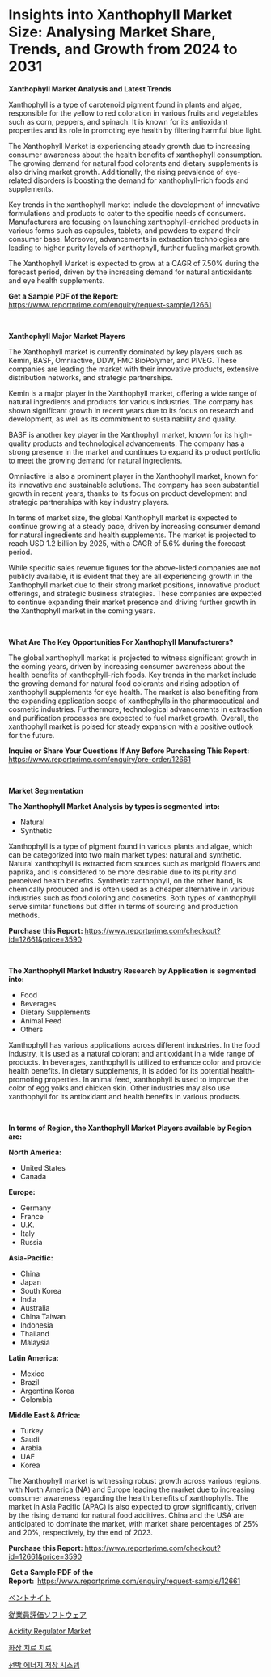 <p><h1>Insights into Xanthophyll Market Size: Analysing Market Share, Trends, and Growth from 2024 to 2031</h1></p><p><strong>Xanthophyll Market Analysis and Latest Trends</strong></p>
<p><p>Xanthophyll is a type of carotenoid pigment found in plants and algae, responsible for the yellow to red coloration in various fruits and vegetables such as corn, peppers, and spinach. It is known for its antioxidant properties and its role in promoting eye health by filtering harmful blue light.</p><p>The Xanthophyll Market is experiencing steady growth due to increasing consumer awareness about the health benefits of xanthophyll consumption. The growing demand for natural food colorants and dietary supplements is also driving market growth. Additionally, the rising prevalence of eye-related disorders is boosting the demand for xanthophyll-rich foods and supplements.</p><p>Key trends in the xanthophyll market include the development of innovative formulations and products to cater to the specific needs of consumers. Manufacturers are focusing on launching xanthophyll-enriched products in various forms such as capsules, tablets, and powders to expand their consumer base. Moreover, advancements in extraction technologies are leading to higher purity levels of xanthophyll, further fueling market growth.</p><p>The Xanthophyll Market is expected to grow at a CAGR of 7.50% during the forecast period, driven by the increasing demand for natural antioxidants and eye health supplements.</p></p>
<p><strong>Get a Sample PDF of the Report:&nbsp;</strong> <a href="https://www.reportprime.com/enquiry/request-sample/12661">https://www.reportprime.com/enquiry/request-sample/12661</a></p>
<p>&nbsp;</p>
<p><strong>Xanthophyll Major Market Players</strong></p>
<p><p>The Xanthophyll market is currently dominated by key players such as Kemin, BASF, Omniactive, DDW, FMC BioPolymer, and PIVEG. These companies are leading the market with their innovative products, extensive distribution networks, and strategic partnerships.</p><p>Kemin is a major player in the Xanthophyll market, offering a wide range of natural ingredients and products for various industries. The company has shown significant growth in recent years due to its focus on research and development, as well as its commitment to sustainability and quality.</p><p>BASF is another key player in the Xanthophyll market, known for its high-quality products and technological advancements. The company has a strong presence in the market and continues to expand its product portfolio to meet the growing demand for natural ingredients.</p><p>Omniactive is also a prominent player in the Xanthophyll market, known for its innovative and sustainable solutions. The company has seen substantial growth in recent years, thanks to its focus on product development and strategic partnerships with key industry players.</p><p>In terms of market size, the global Xanthophyll market is expected to continue growing at a steady pace, driven by increasing consumer demand for natural ingredients and health supplements. The market is projected to reach USD 1.2 billion by 2025, with a CAGR of 5.6% during the forecast period.</p><p>While specific sales revenue figures for the above-listed companies are not publicly available, it is evident that they are all experiencing growth in the Xanthophyll market due to their strong market positions, innovative product offerings, and strategic business strategies. These companies are expected to continue expanding their market presence and driving further growth in the Xanthophyll market in the coming years.</p></p>
<p>&nbsp;</p>
<p><strong>What Are The Key Opportunities For Xanthophyll Manufacturers?</strong></p>
<p><p>The global xanthophyll market is projected to witness significant growth in the coming years, driven by increasing consumer awareness about the health benefits of xanthophyll-rich foods. Key trends in the market include the growing demand for natural food colorants and rising adoption of xanthophyll supplements for eye health. The market is also benefiting from the expanding application scope of xanthophylls in the pharmaceutical and cosmetic industries. Furthermore, technological advancements in extraction and purification processes are expected to fuel market growth. Overall, the xanthophyll market is poised for steady expansion with a positive outlook for the future.</p></p>
<p><strong>Inquire or Share Your Questions If Any Before Purchasing This Report:</strong> <a href="https://www.reportprime.com/enquiry/pre-order/12661">https://www.reportprime.com/enquiry/pre-order/12661</a></p>
<p>&nbsp;</p>
<p><strong>Market Segmentation</strong></p>
<p><strong>The Xanthophyll Market Analysis by types is segmented into:</strong></p>
<p><ul><li>Natural</li><li>Synthetic</li></ul></p>
<p><p>Xanthophyll is a type of pigment found in various plants and algae, which can be categorized into two main market types: natural and synthetic. Natural xanthophyll is extracted from sources such as marigold flowers and paprika, and is considered to be more desirable due to its purity and perceived health benefits. Synthetic xanthophyll, on the other hand, is chemically produced and is often used as a cheaper alternative in various industries such as food coloring and cosmetics. Both types of xanthophyll serve similar functions but differ in terms of sourcing and production methods.</p></p>
<p><strong>Purchase this Report:&nbsp;</strong><a href="https://www.reportprime.com/checkout?id=12661&price=3590">https://www.reportprime.com/checkout?id=12661&price=3590</a></p>
<p>&nbsp;</p>
<p><strong>The Xanthophyll Market Industry Research by Application is segmented into:</strong></p>
<p><ul><li>Food</li><li>Beverages</li><li>Dietary Supplements</li><li>Animal Feed</li><li>Others</li></ul></p>
<p><p>Xanthophyll has various applications across different industries. In the food industry, it is used as a natural colorant and antioxidant in a wide range of products. In beverages, xanthophyll is utilized to enhance color and provide health benefits. In dietary supplements, it is added for its potential health-promoting properties. In animal feed, xanthophyll is used to improve the color of egg yolks and chicken skin. Other industries may also use xanthophyll for its antioxidant and health benefits in various products.</p></p>
<p>&nbsp;</p>
<p><strong>In terms of Region, the Xanthophyll Market Players available by Region are:</strong></p>
<p>
    <p> <strong> North America: </strong>
        <ul>
            <li>United States</li>
            <li>Canada</li>
        </ul>
        </p> 
    <p> <strong> Europe: </strong>
        <ul>
            <li>Germany</li>
            <li>France</li>
            <li>U.K.</li>
            <li>Italy</li>
            <li>Russia</li>
        </ul>
        </p> 
    <p> <strong> Asia-Pacific: </strong>
        <ul>
            <li>China</li>
            <li>Japan</li>
            <li>South Korea</li>
            <li>India</li>
            <li>Australia</li>
            <li>China Taiwan</li>
            <li>Indonesia</li>
            <li>Thailand</li>
            <li>Malaysia</li>
        </ul>
        </p> 
    <p> <strong> Latin America: </strong>
        <ul>
            <li>Mexico</li>
            <li>Brazil</li>
            <li>Argentina Korea</li>
            <li>Colombia</li>
        </ul>
        </p> 
    <p> <strong> Middle East & Africa: </strong>
        <ul>
            <li>Turkey</li>
            <li>Saudi</li>
            <li>Arabia</li>
            <li>UAE</li>
            <li>Korea</li>
        </ul>
    </p>
    </p>
<p><p>The Xanthophyll market is witnessing robust growth across various regions, with North America (NA) and Europe leading the market due to increasing consumer awareness regarding the health benefits of xanthophylls. The market in Asia Pacific (APAC) is also expected to grow significantly, driven by the rising demand for natural food additives. China and the USA are anticipated to dominate the market, with market share percentages of 25% and 20%, respectively, by the end of 2023.</p></p>
<p><strong>Purchase this Report: </strong><a href="https://www.reportprime.com/checkout?id=12661&price=3590">https://www.reportprime.com/checkout?id=12661&price=3590</a></p>
<p>&nbsp;<strong>Get a Sample PDF of the Report:&nbsp;&nbsp;</strong><a href="https://www.reportprime.com/enquiry/request-sample/12661">https://www.reportprime.com/enquiry/request-sample/12661</a></p>
<p><strong></strong></p>
<p><p><a href="https://github.com/mathieurico66/Market-Research-Report-List-1/blob/main/304803217265.md">ベントナイト</a></p><p><a href="https://medium.com/@raymanta28/%E5%BE%93%E6%A5%AD%E5%93%A1%E8%A9%95%E4%BE%A1%E3%82%BD%E3%83%95%E3%83%88%E3%82%A6%E3%82%A7%E3%82%A2%E5%B8%82%E5%A0%B4%E3%81%AE%E6%B4%9E%E5%AF%9F-%E5%B8%82%E5%A0%B4%E5%8B%95%E5%90%91-%E6%88%90%E9%95%B7-2024%E5%B9%B4%E3%81%8B%E3%82%892031%E5%B9%B4%E3%81%BE%E3%81%A7%E3%81%AE%E4%BA%88%E6%B8%AC-4a66403837d2">従業員評価ソフトウェア</a></p><p><a href="https://github.com/okotobwrhuteie/Market-Research-Report-List-1/blob/main/acidity-regulator-market.md">Acidity Regulator Market</a></p><p><a href="https://medium.com/@dunce678678/%ED%99%94%EC%83%81-%EC%B9%98%EB%A3%8C-%EC%8B%9C%EC%9E%A5-%EC%A0%84%EB%A7%9D-%EC%82%B0%EC%97%85-%EA%B0%9C%EC%9A%94-%EB%B0%8F-%EC%98%88%EC%B8%A1-2024%EB%85%84%EB%B6%80%ED%84%B0-2031%EB%85%84%EA%B9%8C%EC%A7%80-c45de01b4819">화상 치료 치료</a></p><p><a href="https://github.com/ZacharyScthmitt4465/Market-Research-Report-List-1/blob/main/670209215978.md">선박 에너지 저장 시스템</a></p></p>
